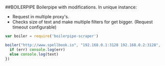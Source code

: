 ##BOILERPIPE
Boilerpipe with modifications. In unique instance:
- Request in multiple  proxy's.
- Checks size of text and make multiple filters for get bigger.
(Request timeout configurable)

```javascript
var boiler = require('boilerpipe-scraper')

boiler("http://www.spellbook.io", "192.168.0.1:3128 192.168.0.2:3128", (err, text) => {
  if (err) console.log(err)
  else console.log(text)
})
```
